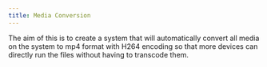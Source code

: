```yaml
---
title: Media Conversion
---
```


The aim of this is to create a system that will automatically convert all media on the system to mp4 format with H264 encoding so that more devices can directly run the files without having to transcode them.
